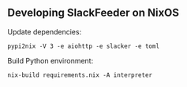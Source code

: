 
## Developing SlackFeeder on NixOS

Update dependencies:

    pypi2nix -V 3 -e aiohttp -e slacker -e toml

Build Python environment:

    nix-build requirements.nix -A interpreter
